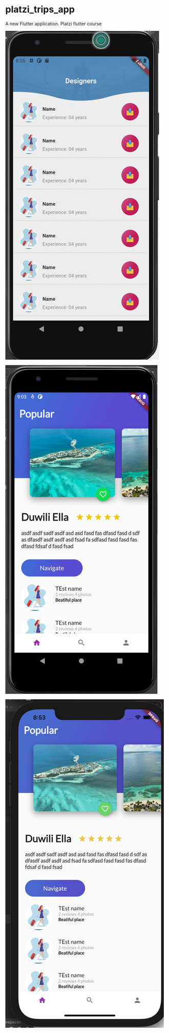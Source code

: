 # platzi_trips_app

A new Flutter application. Platzi flutter course

![Excercise list](https://github.com/kenny08gt/places-flutter/blob/110f1fe0663a90ba777d3a033dd553eba2df1905/sample/Screen%20Shot%202021-03-17%20at%2020.26.29.png)


![Android](https://github.com/kenny08gt/places-flutter/blob/110f1fe0663a90ba777d3a033dd553eba2df1905/sample/Screen%20Shot%202021-03-18%20at%2021.03.27.png)


![iOS](https://github.com/kenny08gt/places-flutter/blob/110f1fe0663a90ba777d3a033dd553eba2df1905/sample/Screen%20Shot%202021-03-18%20at%2020.53.23.png)
